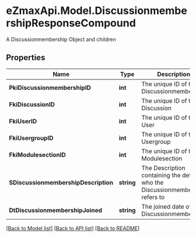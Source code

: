 # eZmaxApi.Model.DiscussionmembershipResponseCompound
A Discussionmembership Object and children

## Properties

Name | Type | Description | Notes
------------ | ------------- | ------------- | -------------
**PkiDiscussionmembershipID** | **int** | The unique ID of the Discussionmembership | 
**FkiDiscussionID** | **int** | The unique ID of the Discussion | 
**FkiUserID** | **int** | The unique ID of the User | [optional] 
**FkiUsergroupID** | **int** | The unique ID of the Usergroup | [optional] 
**FkiModulesectionID** | **int** | The unique ID of the Modulesection | [optional] 
**SDiscussionmembershipDescription** | **string** | The Description containing the detail of who the Discussionmembership refers to | 
**DtDiscussionmembershipJoined** | **string** | The joined date of the Discussionmembership | 

[[Back to Model list]](../README.md#documentation-for-models) [[Back to API list]](../README.md#documentation-for-api-endpoints) [[Back to README]](../README.md)

